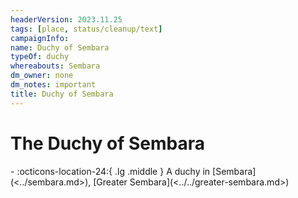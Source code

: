 ```yaml
---
headerVersion: 2023.11.25
tags: [place, status/cleanup/text]
campaignInfo:
name: Duchy of Sembara
typeOf: duchy
whereabouts: Sembara
dm_owner: none
dm_notes: important
title: Duchy of Sembara
---
```

# The Duchy of Sembara
<div class="grid cards ext-narrow-margin ext-one-column" markdown>
-    :octicons-location-24:{ .lg .middle } A duchy in [Sembara](<../sembara.md>), [Greater Sembara](<../../greater-sembara.md>)  
</div>





